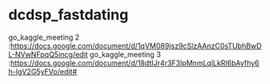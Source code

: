 # dcdsp_fastdating

go_kaggle_meeting 2 :https://docs.google.com/document/d/1qVM089jsz9cSlzAAnzC0sTUbhBwDL-NVwNFpqQ5incg/edit
go_kaggle_meeting 3 :https://docs.google.com/document/d/18dtIJr4r3F3lpMnmLqlLkRI6bAyfhy6h-lgV2G5yFVo/edit#
